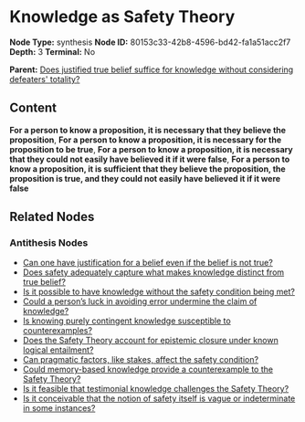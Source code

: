 # Knowledge as Safety Theory

**Node Type:** synthesis
**Node ID:** 80153c33-42b8-4596-bd42-fa1a51acc2f7
**Depth:** 3
**Terminal:** No

**Parent:** [Does justified true belief suffice for knowledge without considering defeaters' totality?](does-justified-true-belief-suffice-for-knowledge-without-considering-defeaters-totality-antithesis-89228cfe-da65-4976-b442-9eed30399d5c.md)

## Content

**For a person to know a proposition, it is necessary that they believe the proposition**, **For a person to know a proposition, it is necessary for the proposition to be true**, **For a person to know a proposition, it is necessary that they could not easily have believed it if it were false**, **For a person to know a proposition, it is sufficient that they believe the proposition, the proposition is true, and they could not easily have believed it if it were false**

## Related Nodes

### Antithesis Nodes

- [Can one have justification for a belief even if the belief is not true?](can-one-have-justification-for-a-belief-even-if-the-belief-is-not-true-antithesis-a378b2bc-9776-4007-bc7d-f38a031b4b9c.md)
- [Does safety adequately capture what makes knowledge distinct from true belief?](does-safety-adequately-capture-what-makes-knowledge-distinct-from-true-belief-antithesis-605a736c-10eb-44e9-a6fd-ade2538cb471.md)
- [Is it possible to have knowledge without the safety condition being met?](is-it-possible-to-have-knowledge-without-the-safety-condition-being-met-antithesis-086b2a5e-59f6-44d1-aa75-80de5c92a77c.md)
- [Could a person’s luck in avoiding error undermine the claim of knowledge?](could-a-persons-luck-in-avoiding-error-undermine-the-claim-of-knowledge-antithesis-38f41a10-6091-4f42-b67d-b17a5c9f9837.md)
- [Is knowing purely contingent knowledge susceptible to counterexamples?](is-knowing-purely-contingent-knowledge-susceptible-to-counterexamples-antithesis-8dd5e373-2be7-4300-b3a1-7584dbee110e.md)
- [Does the Safety Theory account for epistemic closure under known logical entailment?](does-the-safety-theory-account-for-epistemic-closure-under-known-logical-entailment-antithesis-5f5a1141-d05a-4db8-a9b8-90a903cf71b1.md)
- [Can pragmatic factors, like stakes, affect the safety condition?](can-pragmatic-factors-like-stakes-affect-the-safety-condition-antithesis-1b03a603-b855-4bb8-891d-b06333df2d40.md)
- [Could memory-based knowledge provide a counterexample to the Safety Theory?](could-memory-based-knowledge-provide-a-counterexample-to-the-safety-theory-antithesis-2ef59863-1289-4f72-909f-fe053c6f617e.md)
- [Is it feasible that testimonial knowledge challenges the Safety Theory?](is-it-feasible-that-testimonial-knowledge-challenges-the-safety-theory-antithesis-52de2377-7edb-40c4-9852-ef5f21cc66f9.md)
- [Is it conceivable that the notion of safety itself is vague or indeterminate in some instances?](is-it-conceivable-that-the-notion-of-safety-itself-is-vague-or-indeterminate-in-some-instances-antithesis-60ba28ea-8357-4400-9f57-5f850b46836f.md)
